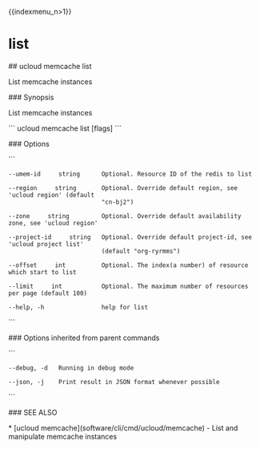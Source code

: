 {{indexmenu_n>1}}

# list

\#\# ucloud memcache list

List memcache instances

\#\#\# Synopsis

List memcache instances

\`\`\` ucloud memcache list \[flags\] \`\`\`

\#\#\# Options

\`\`\`

``` 
--umem-id     string      Optional. Resource ID of the redis to list 
```

``` 
--region     string       Optional. Override default region, see 'ucloud region' (default
                          "cn-bj2") 
```

``` 
--zone     string         Optional. Override default availability zone, see 'ucloud region' 
```

``` 
--project-id     string   Optional. Override default project-id, see 'ucloud project list'
                          (default "org-ryrmms") 
```

``` 
--offset     int          Optional. The index(a number) of resource which start to list 
```

``` 
--limit     int           Optional. The maximum number of resources per page (default 100) 
```

``` 
--help, -h                help for list 
```

\`\`\`

\#\#\# Options inherited from parent commands

\`\`\`

``` 
--debug, -d   Running in debug mode 
```

``` 
--json, -j    Print result in JSON format whenever possible 
```

\`\`\`

\#\#\# SEE ALSO

\* \[ucloud memcache\](software/cli/cmd/ucloud/memcache) - List and
manipulate memcache instances
